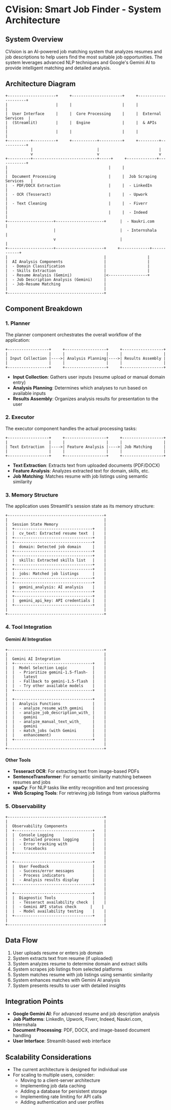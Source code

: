 # CVision: Smart Job Finder - System Architecture

## System Overview

CVision is an AI-powered job matching system that analyzes resumes and job descriptions to help users find the most suitable job opportunities. The system leverages advanced NLP techniques and Google's Gemini AI to provide intelligent matching and detailed analysis.

## Architecture Diagram

```
+---------------------+     +----------------------+     +---------------------+
|                     |     |                      |     |                     |
|  User Interface     |     |  Core Processing     |     |  External Services  |
|  (Streamlit)        |     |  Engine              |     |  & APIs             |
|                     |     |                      |     |                     |
+----------+----------+     +-----------+----------+     +---------+-----------+
           |                            |                          |
           v                            v                          v
+----------+----------------------------+-----+     +-------------+------------+
|                                            |     |                          |
|  Document Processing                       |     |  Job Scraping Services   |
|  - PDF/DOCX Extraction                     |     |  - LinkedIn              |
|  - OCR (Tesseract)                         |     |  - Upwork                |
|  - Text Cleaning                           |     |  - Fiverr                |
|                                            |     |  - Indeed                |
+--------------------+---------------------+      |  - Naukri.com            |
                     |                            |  - Internshala           |
                     v                            |                          |
+--------------------+---------------------+     +-------------+------------+
|                                          |                  |
|  AI Analysis Components                  |                  |
|  - Domain Classification                 |                  |
|  - Skills Extraction                     |                  |
|  - Resume Analysis (Gemini)              |<-----------------+
|  - Job Description Analysis (Gemini)     |
|  - Job-Resume Matching                   |
|                                          |
+------------------------------------------+
```

## Component Breakdown

### 1. Planner

The planner component orchestrates the overall workflow of the application:

```
+------------------+     +------------------+     +------------------+
|                  |     |                  |     |                  |
| Input Collection |---->| Analysis Planning|---->| Results Assembly |
|                  |     |                  |     |                  |
+------------------+     +------------------+     +------------------+
```

- **Input Collection**: Gathers user inputs (resume upload or manual domain entry)
- **Analysis Planning**: Determines which analyses to run based on available inputs
- **Results Assembly**: Organizes analysis results for presentation to the user

### 2. Executor

The executor component handles the actual processing tasks:

```
+------------------+     +------------------+     +------------------+
|                  |     |                  |     |                  |
| Text Extraction  |---->| Feature Analysis |---->| Job Matching     |
|                  |     |                  |     |                  |
+------------------+     +------------------+     +------------------+
```

- **Text Extraction**: Extracts text from uploaded documents (PDF/DOCX)
- **Feature Analysis**: Analyzes extracted text for domain, skills, etc.
- **Job Matching**: Matches resume with job listings using semantic similarity

### 3. Memory Structure

The application uses Streamlit's session state as its memory structure:

```
+------------------------------------------+
|                                          |
|  Session State Memory                    |
|  +----------------------------------+    |
|  |  cv_text: Extracted resume text  |    |
|  +----------------------------------+    |
|  +----------------------------------+    |
|  |  domain: Detected job domain     |    |
|  +----------------------------------+    |
|  +----------------------------------+    |
|  |  skills: Extracted skills list   |    |
|  +----------------------------------+    |
|  +----------------------------------+    |
|  |  jobs: Matched job listings      |    |
|  +----------------------------------+    |
|  +----------------------------------+    |
|  |  gemini_analysis: AI analysis    |    |
|  +----------------------------------+    |
|  +----------------------------------+    |
|  |  gemini_api_key: API credentials |    |
|  +----------------------------------+    |
|                                          |
+------------------------------------------+
```

### 4. Tool Integration

#### Gemini AI Integration

```
+------------------------------------------+
|                                          |
|  Gemini AI Integration                   |
|  +----------------------------------+    |
|  |  Model Selection Logic           |    |
|  |  - Prioritize gemini-1.5-flash-  |    |
|  |    latest                        |    |
|  |  - Fallback to gemini-1.5-flash  |    |
|  |  - Try other available models    |    |
|  +----------------------------------+    |
|                                          |
|  +----------------------------------+    |
|  |  Analysis Functions              |    |
|  |  - analyze_resume_with_gemini    |    |
|  |  - analyze_job_description_with_ |    |
|  |    gemini                        |    |
|  |  - analyze_manual_text_with_     |    |
|  |    gemini                        |    |
|  |  - match_jobs (with Gemini       |    |
|  |    enhancement)                  |    |
|  +----------------------------------+    |
|                                          |
+------------------------------------------+
```

#### Other Tools

- **Tesseract OCR**: For extracting text from image-based PDFs
- **SentenceTransformer**: For semantic similarity matching between resumes and jobs
- **spaCy**: For NLP tasks like entity recognition and text processing
- **Web Scraping Tools**: For retrieving job listings from various platforms

### 5. Observability

```
+------------------------------------------+
|                                          |
|  Observability Components                |
|  +----------------------------------+    |
|  |  Console Logging                 |    |
|  |  - Detailed process logging      |    |
|  |  - Error tracking with           |    |
|  |    tracebacks                    |    |
|  +----------------------------------+    |
|                                          |
|  +----------------------------------+    |
|  |  User Feedback                   |    |
|  |  - Success/error messages        |    |
|  |  - Process indicators            |    |
|  |  - Analysis results display      |    |
|  +----------------------------------+    |
|                                          |
|  +----------------------------------+    |
|  |  Diagnostic Tools                |    |
|  |  - Tesseract availability check  |    |
|  |  - Gemini API status check      |    |
|  |  - Model availability testing    |    |
|  +----------------------------------+    |
|                                          |
+------------------------------------------+
```

## Data Flow

1. User uploads resume or enters job domain
2. System extracts text from resume (if uploaded)
3. System analyzes resume to determine domain and extract skills
4. System scrapes job listings from selected platforms
5. System matches resume with job listings using semantic similarity
6. System enhances matches with Gemini AI analysis
7. System presents results to user with detailed insights

## Integration Points

- **Google Gemini AI**: For advanced resume and job description analysis
- **Job Platforms**: LinkedIn, Upwork, Fiverr, Indeed, Naukri.com, Internshala
- **Document Processing**: PDF, DOCX, and image-based document handling
- **User Interface**: Streamlit-based web interface

## Scalability Considerations

- The current architecture is designed for individual use
- For scaling to multiple users, consider:
  - Moving to a client-server architecture
  - Implementing job data caching
  - Adding a database for persistent storage
  - Implementing rate limiting for API calls
  - Adding authentication and user profiles